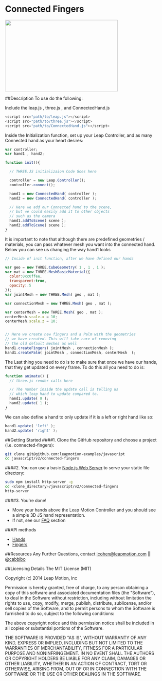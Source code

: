 Connected Fingers 
=====

<img src="http://i.imgur.com/mMbt1Bi.png" width="370" height="234">


##Description
To use do the following:

Include the leap.js , three.js , and ConnectedHand.js

```javascript
<script src="path/to/leap.js"></script>
<script src="path/to/three.js"></script>
<script src="path/to/ConnectedHand.js"></script>
```

Inside the Initialization function, set up your Leap Controller, 
and as many Connected hand as your heart desires:

```javascript
var controller;
var hand1 , hand2;

function init(){

  // THREE.JS initializaion Code Goes here

  controller = new Leap.Controller();
  controller.connect();

  hand1 = new ConnectedHand( controller );
  hand2 = new ConnectedHand( controller );

  // Here we add our Connected hand to the scene,
  // but we could easily add it to other objects
  // such as the camera
  hand1.addToScene( scene );
  hand2.addToScene( scene );
}
```

It is important to note that although there are predefined 
geometries / materials, you can pass whatever mesh you want 
into the connected hand. Below you can see us changing the way
hand1 looks

```javascript
// Inside of init function, after we have defined our hands

var geo = new THREE.CubeGeometry( 1 , 1 , 1 );
var mat = new THREE.MeshBasicMaterial({
  color:0xc0ffee, 
  transparent:true,
  opacity:.5 
});
var jointMesh = new THREE.Mesh( geo , mat );

var connectionMesh = new THREE.Mesh( geo , mat );

var centerMesh = new THREE.Mesh( geo , mat );
centerMesh.scale.x = 10;
centerMesh.scale.z = 10;


// Here we create new fingers and a Palm with the geometries
// we have created. This will take care of removing
// the old default meshes as well
hand1.createFingers( jointMesh , connectionMesh );
hand1.createPalm( jointMesh , connectionMesh, centerMesh  );
```


The Last thing you need to do is to make sure that once we have
our hands, that they get updated on every frame. To do this
all you need to do is:

```javascript
function animate() {
  // three.js render calls here

  // The number inside the update call is telling us
  // which leap hand to update compared to.
  hand1.update( 0 );
  hand2.update( 1 );
}
```

We can also define a hand to only update if it is a left
or right hand like so:

```javascript
hand1.update( 'left' );
hand2.update( 'right' );
```

##Getting Started
####1. Clone the GitHub repository and choose a project (i.e. connected-fingers):
```bash
git clone git@github.com:leapmotion-examples/javascript
cd javascript/v2/connected-fingers
```

####2. You can use a basic [Node.js Web Server](https://www.npmjs.org/package/node-http-server) to serve your static file directory:
```bash
sudo npm install http-server -g
cd <clone_directory>/javascript/v2/connected-fingers
http-server
```

####3. You're done!
* Move your hands above the Leap Motion Controller and you should see a simple 3D JS hand representation.
* If not, see our [FAQ](https://developer.leapmotion.com/downloads/skeletal-beta/faq) section


##API methods
* [Hands](https://developer.leapmotion.com/documentation/skeletal/javascript/api/Leap.Hand.html)
* [Fingers](https://developer.leapmotion.com/documentation/skeletal/javascript/api/Leap.Finger.html)

##Resources
Any Further Questions, contact icohen@leapmotion.com || [@cabbibo](https://www.github.com/cabbibo) 

##Licensing Details
The MIT License (MIT)

Copyright (c) 2014 Leap Motion, Inc

Permission is hereby granted, free of charge, to any person obtaining a copy
of this software and associated documentation files (the "Software"), to deal
in the Software without restriction, including without limitation the rights
to use, copy, modify, merge, publish, distribute, sublicense, and/or sell
copies of the Software, and to permit persons to whom the Software is
furnished to do so, subject to the following conditions:

The above copyright notice and this permission notice shall be included in
all copies or substantial portions of the Software.

THE SOFTWARE IS PROVIDED "AS IS", WITHOUT WARRANTY OF ANY KIND, EXPRESS OR
IMPLIED, INCLUDING BUT NOT LIMITED TO THE WARRANTIES OF MERCHANTABILITY,
FITNESS FOR A PARTICULAR PURPOSE AND NONINFRINGEMENT. IN NO EVENT SHALL THE
AUTHORS OR COPYRIGHT HOLDERS BE LIABLE FOR ANY CLAIM, DAMAGES OR OTHER
LIABILITY, WHETHER IN AN ACTION OF CONTRACT, TORT OR OTHERWISE, ARISING FROM,
OUT OF OR IN CONNECTION WITH THE SOFTWARE OR THE USE OR OTHER DEALINGS IN
THE SOFTWARE.
